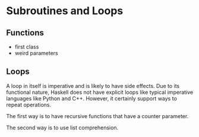 # Subroutines and Loops

## Functions
- first class
- weird parameters

## Loops
A loop in itself is imperative and is likely to have side effects. Due to its functional nature, Haskell does not have explicit loops like typical imperative languages like Python and C++. However, it certainly support ways to repeat operations.

The first way is to have recursive functions that have a counter parameter.

The second way is to use list comprehension.